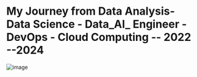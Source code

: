 
# My Journey from Data Analysis- Data Science - Data_AI_ Engineer -DevOps - Cloud Computing -- 2022 --2024 

![image](https://github.com/Siddhartha082/My-Journery-from-Data-Analysis-to-Cloud-Devployment-2022---2024/assets/110781138/f3aaa33e-e0cc-462c-856c-605574c4e2b3)
